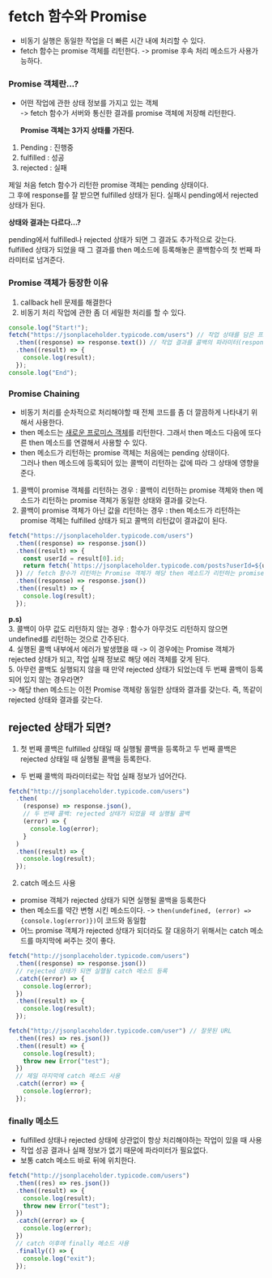 # fetch 함수와 Promise

- 비동기 실행은 동일한 작업을 더 빠른 시간 내에 처리할 수 있다.
- fetch 함수는 promise 객체를 리턴한다. -> promise 후속 처리 메소드가 사용가능하다.

### Promise 객체란...?

- 어떤 작업에 관한 상태 정보를 가지고 있는 객체  
  -> fetch 함수가 서버와 통신한 결과를 promise 객체에 저장해 리턴한다.

  <b>Promise 객체는 3가지 상태를 가진다.</b>

1. Pending : 진행중
2. fulfilled : 성공
3. rejected : 실패

제일 처음 fetch 함수가 리턴한 promise 객체는 pending 상태이다.  
 그 후에 response를 잘 받으면 fulfilled 상태가 된다. 실패시 pending에서 rejected 상태가 된다.

<b>상태와 결과는 다르다...?</b>

pending에서 fulfilled나 rejected 상태가 되면 그 결과도 추가적으로 갖는다.  
 fulfilled 상태가 되었을 때 그 결과를 then 메소드에 등록해놓은 콜백함수의 첫 번째 파라미터로 넘겨준다.

### Promise 객체가 등장한 이유

1. callback hell 문제를 해결한다
2. 비동기 처리 작업에 관한 좀 더 세밀한 처리를 할 수 있다.

```javascript
console.log("Start!");
fetch("https://jsonplaceholder.typicode.com/users") // 작업 상태를 담은 프로미스 객체를 리턴
  .then((response) => response.text()) // 작업 결과를 콜백의 파라미터(response)로 전달
  .then((result) => {
    console.log(result);
  });
console.log("End");
```

### Promise Chaining

- 비동기 처리를 순차적으로 처리해야할 때 전체 코드를 좀 더 깔끔하게 나타내기 위해서 사용한다.
- then 메소드는 <u>새로운 프로미스 객체</u>를 리턴한다. 그래서 then 메소드 다음에 또다른 then 메소드를 연결해서 사용할 수 있다.
- then 메소드가 리턴하는 promise 객체는 처음에는 pending 상태이다.  
  그러나 then 메소드에 등록되어 있는 콜백이 리턴하는 값에 따라 그 상태에 영향을 준다.

1. 콜백이 promise 객체를 리턴하는 경우 : 콜백이 리턴하는 promise 객체와 then 메소드가 리턴하는 promise 객체가 동일한 상태와 결과를 갖는다.
2. 콜백이 promise 객체가 아닌 값을 리턴하는 경우 : then 메소드가 리턴하는 promise 객체는 fulfilled 상태가 되고 콜백의 리턴값이 결과값이 된다.

```javascript
fetch("https://jsonplaceholder.typicode.com/users")
  .then((response) => response.json())
  .then((result) => {
    const userId = result[0].id;
    return fetch(`https://jsonplaceholder.typicode.com/posts?userId=${userId}`);
  }) // fetch 함수가 리턴하는 Promise 객체가 해당 then 메소드가 리턴하는 promise 객체와 동일한 상태를 가진다.
  .then((response) => response.json())
  .then((result) => {
    console.log(result);
  });
```

<b>p.s)</b>  
3. 콜백이 아무 값도 리턴하지 않는 경우 : 함수가 아무것도 리턴하지 않으면 undefined를 리턴하는 것으로 간주된다.  
4. 실행된 콜백 내부에서 에러가 발생했을 때 -> 이 경우에는 Promise 객체가 rejected 상태가 되고, 작업 실패 정보로 해당 에러 객체를 갖게 된다.  
5. 아무런 콜백도 실행되지 않을 때
만약 rejected 상태가 되었는데 두 번째 콜백이 등록되어 있지 않는 경우라면?  
 -> 해당 then 메소드는 이전 Promise 객체랑 동일한 상태와 결과를 갖는다. 즉, 똑같이 rejected 상태와 결과를 갖는다.

## rejected 상태가 되면?

1. 첫 번째 콜백은 fulfilled 상태일 때 실행될 콜백을 등록하고 두 번째 콜백은 rejected 상태일 때 실행될 콜백을 등록한다.

- 두 번째 콜백의 파라미터로는 작업 실패 정보가 넘어간다.

```javascript
fetch("http://jsonplaceholder.typicode.com/users")
  .then(
    (response) => response.json(),
    // 두 번째 콜백: rejected 상태가 되었을 때 실행될 콜백
    (error) => {
      console.log(error);
    }
  )
  .then((result) => {
    console.log(result);
  });
```

2. catch 메소드 사용

- promise 객체가 rejected 상태가 되면 실행될 콜백을 등록한다
- then 메소드를 약간 변형 시킨 메소드이다. -> `then(undefined, (error) => {console.log(error)})`이 코드와 동일함
- 어느 promise 객체가 rejected 상태가 되더라도 잘 대응하기 위해서는 catch 메소드를 마지막에 써주는 것이 좋다.

```javascript
fetch("http://jsonplaceholder.typicode.com/users")
  .then((response) => response.json())
  // rejected 상태가 되면 실핼될 catch 메소드 등록
  .catch((error) => {
    console.log(error);
  })
  .then((result) => {
    console.log(result);
  });
```

```javascript
fetch("http://jsonplaceholder.typicode.com/user") // 잘못된 URL
  .then((res) => res.json())
  .then((result) => {
    console.log(result);
    throw new Error("test");
  })
  // 제일 마지막에 catch 메소드 사용
  .catch((error) => {
    console.log(error);
  });
```

### finally 메소드

- fulfilled 상태나 rejected 상태에 상관없이 항상 처리해야하는 작업이 있을 때 사용
- 작업 성공 결과나 실패 정보가 없기 때문에 파라미터가 필요없다.
- 보통 catch 메소드 바로 뒤에 위치한다.

```javascript
fetch("http://jsonplaceholder.typicode.com/users")
  .then((res) => res.json())
  .then((result) => {
    console.log(result);
    throw new Error("test");
  })
  .catch((error) => {
    console.log(error);
  })
  // catch 이후에 finally 메소드 사용
  .finally(() => {
    console.log("exit");
  });
```
